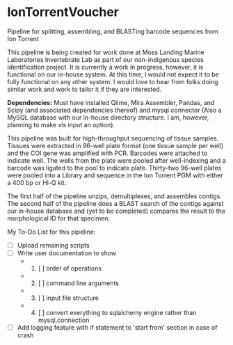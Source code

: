# IonTorrentVoucher
Pipeline for splitting, assembling, and BLASTing barcode sequences from Ion Torrent 

This pipeline is being created for work done at Moss Landing Marine Laboratories Invertebrate Lab as part of our non-indigenous species identification project.  It is currently a work in progress, however, it is functional on our in-house system.  At this time, I would not expect it to be fully functional on any other system.  I would love to hear from folks doing similar work and work to tailor it if they are interested. 

**Dependencies:** Must have installed Qiime, Mira Assembler, Pandas, and Scipy (and associated dependencies thereof) and mysql.connector (Also a MySQL database with our in-house directory structure.  I am, however, planning to make xls input an option).  

This pipeline was built for high-throughput sequencing of tissue samples.  Tissues were extracted in 96-well plate format (one tissue sample per well) and the COI gene was amplified with PCR.  Barcodes were attached to indicate well.  The wells from the plate were pooled after well-indexing and a barcode was ligated to the pool to indicate plate.  Thirty-two 96-well plates were pooled into a Library and sequence in the Ion Torrent PGM with either a 400 bp or Hi-Q kit. 

The first half of the pipeline unzips, demultiplexes, and assembles contigs.  The second half of the pipeline does a BLAST search of the contigs against our in-house database and (yet to be completed) compares the result to the morphological ID for that specimen. 


My To-Do List for this pipeline: 

- [ ] Upload remaining scripts 
- [ ] Write user documentation to show 
    - 1) [ ] order of operations 
    - 2) [ ] command line arguments
    - 3) [ ] input file structure
    - 4) [ ] convert everything to sqlalchemy engine rather than mysql.connection 
- [ ] Add logging feature with if statement to 'start from' section in case of crash 
